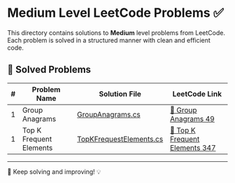 # Medium Level LeetCode Problems ✅

This directory contains solutions to **Medium** level problems from LeetCode. Each problem is solved in a structured manner with clean and efficient code.

## 📌 Solved Problems

| # | Problem Name | Solution File | LeetCode Link |
|---|-------------|--------------|---------------|
| 1 | Group Anagrams | [GroupAnagrams.cs](GroupAnagrams.cs) | [🔗 Group Anagrams 49](https://leetcode.com/problems/group-anagrams/) |
| 1 | Top K Frequent Elements | [TopKFrequestElements.cs](TopKFrequestElements.cs) | [🔗 Top K Frequent Elements 347](https://leetcode.com/problems/top-k-frequent-elements/) |

---

🚀 Keep solving and improving! 💡

